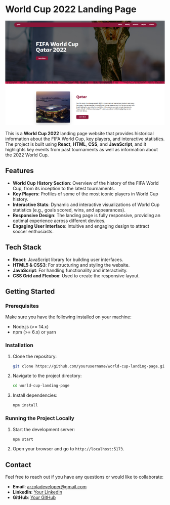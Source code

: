 # World Cup 2022 Landing Page

![Screenshot of World Cup 2022 Landing Page](./public/screenshot.png)

This is a **World Cup 2022** landing page website that provides historical information about the FIFA World Cup, key players, and interactive statistics. The project is built using **React**, **HTML**, **CSS**, and **JavaScript**, and it highlights key events from past tournaments as well as information about the 2022 World Cup.

## Features

-   **World Cup History Section**: Overview of the history of the FIFA World Cup, from its inception to the latest tournaments.
-   **Key Players**: Profiles of some of the most iconic players in World Cup history.
-   **Interactive Stats**: Dynamic and interactive visualizations of World Cup statistics (e.g., goals scored, wins, and appearances).
-   **Responsive Design**: The landing page is fully responsive, providing an optimal experience across different devices.
-   **Engaging User Interface**: Intuitive and engaging design to attract soccer enthusiasts.

## Tech Stack

-   **React**: JavaScript library for building user interfaces.
-   **HTML5 & CSS3**: For structuring and styling the website.
-   **JavaScript**: For handling functionality and interactivity.
-   **CSS Grid and Flexbox**: Used to create the responsive layout.

## Getting Started

### Prerequisites

Make sure you have the following installed on your machine:

-   Node.js (>= 14.x)
-   npm (>= 6.x) or yarn

### Installation

1. Clone the repository:

    ```bash
    git clone https://github.com/yourusername/world-cup-landing-page.git
    ```

2. Navigate to the project directory:

    ```bash
    cd world-cup-landing-page
    ```

3. Install dependencies:
    ```bash
    npm install
    ```

### Running the Project Locally

1. Start the development server:

    ```bash
    npm start
    ```

2. Open your browser and go to `http://localhost:5173`.

## Contact

Feel free to reach out if you have any questions or would like to collaborate:

-   **Email**: arzoladeveloper@gmail.com
-   **LinkedIn**: [Your LinkedIn](https://www.linkedin.com/in/luis-arzola/)
-   **GitHub**: [Your GitHub](https://github.com/ArzolaG)
